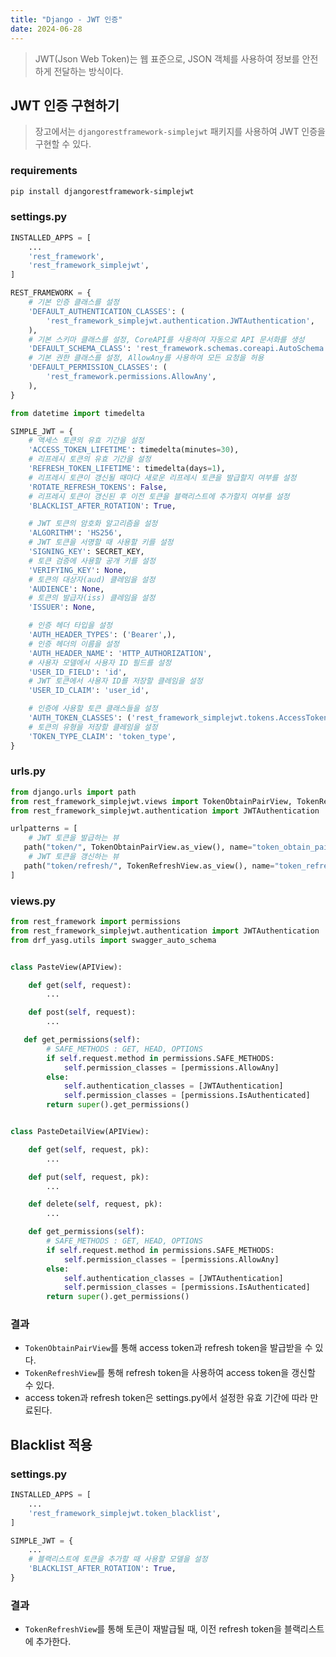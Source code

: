 ```yaml
---
title: "Django - JWT 인증"
date: 2024-06-28
---
```


> JWT(Json Web Token)는 웹 표준으로, JSON 객체를 사용하여 정보를 안전하게 전달하는 방식이다.

## JWT 인증 구현하기

> 장고에서는 `djangorestframework-simplejwt` 패키지를 사용하여 JWT 인증을 구현할 수 있다.

### requirements
```bash
pip install djangorestframework-simplejwt
```

### settings.py
```python
INSTALLED_APPS = [
    ...
    'rest_framework',
    'rest_framework_simplejwt',
]
```
```python
REST_FRAMEWORK = {
    # 기본 인증 클래스를 설정
    'DEFAULT_AUTHENTICATION_CLASSES': (
        'rest_framework_simplejwt.authentication.JWTAuthentication',
    ),
    # 기본 스키마 클래스를 설정, CoreAPI를 사용하여 자동으로 API 문서화를 생성
    'DEFAULT_SCHEMA_CLASS': 'rest_framework.schemas.coreapi.AutoSchema',
    # 기본 권한 클래스를 설정, AllowAny를 사용하여 모든 요청을 허용
    'DEFAULT_PERMISSION_CLASSES': (
        'rest_framework.permissions.AllowAny',
    ),
}
```

```python
from datetime import timedelta

SIMPLE_JWT = {
    # 액세스 토큰의 유효 기간을 설정
    'ACCESS_TOKEN_LIFETIME': timedelta(minutes=30),
    # 리프레시 토큰의 유효 기간을 설정
    'REFRESH_TOKEN_LIFETIME': timedelta(days=1),
    # 리프레시 토큰이 갱신될 때마다 새로운 리프레시 토큰을 발급할지 여부를 설정
    'ROTATE_REFRESH_TOKENS': False,
    # 리프레시 토큰이 갱신된 후 이전 토큰을 블랙리스트에 추가할지 여부를 설정
    'BLACKLIST_AFTER_ROTATION': True,

    # JWT 토큰의 암호화 알고리즘을 설정
    'ALGORITHM': 'HS256',
    # JWT 토큰을 서명할 때 사용할 키를 설정
    'SIGNING_KEY': SECRET_KEY,
    # 토큰 검증에 사용할 공개 키를 설정
    'VERIFYING_KEY': None,
    # 토큰의 대상자(aud) 클레임을 설정
    'AUDIENCE': None,
    # 토큰의 발급자(iss) 클레임을 설정
    'ISSUER': None,

    # 인증 헤더 타입을 설정
    'AUTH_HEADER_TYPES': ('Bearer',),
    # 인증 헤더의 이름을 설정
    'AUTH_HEADER_NAME': 'HTTP_AUTHORIZATION',
    # 사용자 모델에서 사용자 ID 필드를 설정
    'USER_ID_FIELD': 'id',
    # JWT 토큰에서 사용자 ID를 저장할 클레임을 설정
    'USER_ID_CLAIM': 'user_id',

    # 인증에 사용할 토큰 클래스들을 설정
    'AUTH_TOKEN_CLASSES': ('rest_framework_simplejwt.tokens.AccessToken',),
    # 토큰의 유형을 저장할 클레임을 설정
    'TOKEN_TYPE_CLAIM': 'token_type',
}
```

### urls.py
```python
from django.urls import path
from rest_framework_simplejwt.views import TokenObtainPairView, TokenRefreshView
from rest_framework_simplejwt.authentication import JWTAuthentication

urlpatterns = [
    # JWT 토큰을 발급하는 뷰
   path("token/", TokenObtainPairView.as_view(), name="token_obtain_pair"),
    # JWT 토큰을 갱신하는 뷰
   path("token/refresh/", TokenRefreshView.as_view(), name="token_refresh"),
]
```

### views.py

```python
from rest_framework import permissions
from rest_framework_simplejwt.authentication import JWTAuthentication
from drf_yasg.utils import swagger_auto_schema


class PasteView(APIView):

    def get(self, request):
        ...

    def post(self, request):
        ...

   def get_permissions(self):
        # SAFE_METHODS : GET, HEAD, OPTIONS
        if self.request.method in permissions.SAFE_METHODS:
            self.permission_classes = [permissions.AllowAny]
        else:
            self.authentication_classes = [JWTAuthentication]
            self.permission_classes = [permissions.IsAuthenticated]
        return super().get_permissions()


class PasteDetailView(APIView):

    def get(self, request, pk):
        ...

    def put(self, request, pk):
        ...

    def delete(self, request, pk):
        ...

    def get_permissions(self):
        # SAFE_METHODS : GET, HEAD, OPTIONS
        if self.request.method in permissions.SAFE_METHODS:
            self.permission_classes = [permissions.AllowAny]
        else:
            self.authentication_classes = [JWTAuthentication]
            self.permission_classes = [permissions.IsAuthenticated]
        return super().get_permissions()

```

### 결과
- `TokenObtainPairView`를 통해 access token과 refresh token을 발급받을 수 있다.
- `TokenRefreshView`를 통해 refresh token을 사용하여 access token을 갱신할 수 있다.
- access token과 refresh token은 settings.py에서 설정한 유효 기간에 따라 만료된다.

## Blacklist 적용

### settings.py
```python
INSTALLED_APPS = [
    ...
    'rest_framework_simplejwt.token_blacklist',
]
```

```python
SIMPLE_JWT = {
    ...
    # 블랙리스트에 토큰을 추가할 때 사용할 모델을 설정
    'BLACKLIST_AFTER_ROTATION': True,
}
```

### 결과
- `TokenRefreshView`를 통해 토큰이 재발급될 때, 이전 refresh token을 블랙리스트에 추가한다.